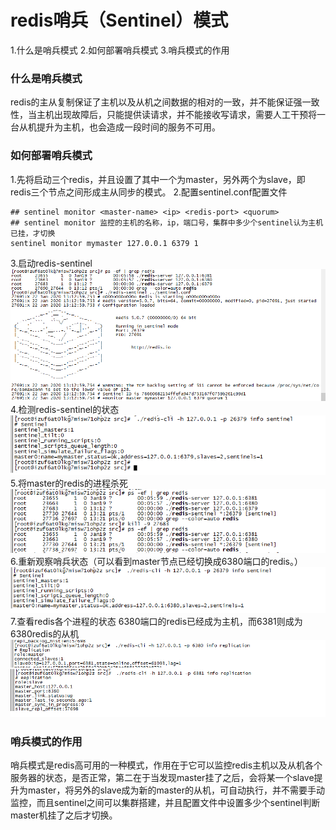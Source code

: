 # redis哨兵（Sentinel）模式


1.什么是哨兵模式
2.如何部署哨兵模式
3.哨兵模式的作用


### 什么是哨兵模式

redis的主从复制保证了主机以及从机之间数据的相对的一致，并不能保证强一致性，当主机出现故障后，只能提供读请求，并不能接收写请求，需要人工干预将一台从机提升为主机，也会造成一段时间的服务不可用。

### 如何部署哨兵模式

1.先将启动三个redis，并且设置了其中一个为master，另外两个为slave，即redis三个节点之间形成主从同步的模式。
2.配置sentinel.conf配置文件
```
## sentinel monitor <master-name> <ip> <redis-port> <quorum>
## sentinel monitor 监控的主机的名称，ip，端口号，集群中多少个sentinel认为主机已挂，才切换
sentinel monitor mymaster 127.0.0.1 6379 1
```
3.启动redis-sentinel
![redis哨兵启动](../png/哨兵启动.png)
4.检测redis-sentinel的状态
![redis哨兵状态](../png/哨兵状态1.png)
5.将master的redis的进程杀死
![杀死redis的master进程](../png/哨兵模式-杀死redis进程.png)
6.重新观察哨兵状态（可以看到master节点已经切换成6380端口的redis。）
![redis哨兵状态](../png/哨兵状态2.png)
7.查看redis各个进程的状态
6380端口的redis已经成为主机，而6381则成为6380redis的从机
![redis进程状态](../png/redis同步状态.png)

### 哨兵模式的作用

哨兵模式是redis高可用的一种模式，作用在于它可以监控redis主机以及从机各个服务器的状态，是否正常，第二在于当发现master挂了之后，会将某一个slave提升为master，将另外的slave成为新的master的从机，可自动执行，并不需要手动监控，而且sentinel之间可以集群搭建，并且配置文件中设置多少个sentinel判断master机挂了之后才切换。

